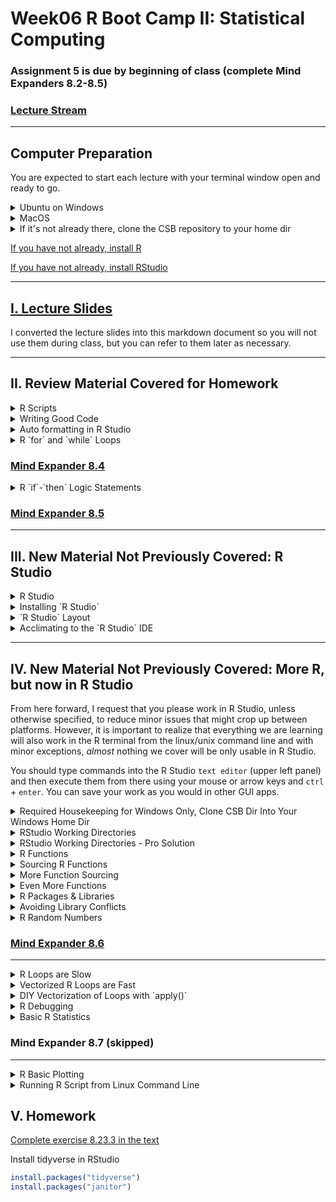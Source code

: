# Week06 R Boot Camp II: Statistical Computing 

###  Assignment 5 is due by beginning of class (complete Mind Expanders 8.2-8.5)

### [Lecture Stream](https://tamucc.webex.com/recordingservice/sites/tamucc/recording/playback/a0af1796542845cd88f3c07adb15cb1a)

___

## Computer Preparation

You are expected to start each lecture with your terminal window open and ready to go.

<details><summary>Ubuntu on Windows</summary>
<p>

  * If the Windows Terminal or Ubuntu app are not installed, then follow [these instructions](../resources/README.md)

  * Open an Ubuntu window in Windows Terminal.  _We will not use `gitbash` unless you can't get Ubuntu running._ After logging in, You are in your home directory.

  * It's always a good idea to keep your apps in `Ubuntu` up to date. _The first time you do this, it could take a long time to finish. After that, if you do this when you log in, it should go quickly._
    ```bash
    sudo apt update
    sudo apt upgrade
    ```

</p>
</details>

<details><summary>MacOS</summary>
<p>

  * Open a terminal window

  * If you haven't already, install [homebrew](https://brew.sh/).  You will be able to use homebrew to install linux software, such as `tree`, which is used in the slide show.


</p>
</details>


<details><summary>If it's not already there, clone the CSB repository to your home dir</summary>
<p>

We will use the [open source files that accompany the CSB text book](https://github.com/tamucc-comp-bio-2022/CSB) in lectures and assignments.

If the `CSB` directory does not exist in your home directory (check with `ls`), then run the following code to clone the [`CSB` repository](https://github.com/tamucc-comp-bio-2022/CSB) into your home directory:

1. Open a terminal window
	* For Win laptops, use `Windows Terminal` to open Ubunutu.  
	* For Mac laptops, open your `Terminal`.

2. Run the code line by line in the code block below
```bash
# check that you're in home dir, you should be there when you log in
pwd

# if you are not in your home dir, then move there
cd ~

# if pwd does not return `/home/yourusername` then let Dr. Bird know
pwd

# clone the CSB repository to your home dir
git clone git@github.com:tamucc-comp-bio-2022/CSB.git
```

The repository is named CSB, and it contains all of the example files and directories necessary to conduct the exercises in the text book.

</p>
</details>

[If you have not already, install R](../resources/install_r.md)

[If you have not already, install RStudio](../resources/install_rstudio.md)


---


## [I. Lecture Slides](Week05new_files/Introduction%20to%20R%201.pptx)

I converted the lecture slides into this markdown document so you will not use them during class, but you can refer to them later as necessary. 

---

## II. Review Material Covered for Homework

<details><summary>R Scripts</summary>
<p>


Scripts are text files that contain the commands you give to R and have many advantages in biological research.  Your text editor (Notepad ++ or BBedit) is used to write scripts and has many functions built in to aid in code writing.  R Studio is a special development environment for writing, testing, and running R scripts that we will cover shortly, but not yet.

* Recycling

  * similar analyses can be adapted quickly

* Automation

  * if you make a mistake, it’s easy to fix and redo analysis

* Documentation

  * analyses are precisely recorded for evaluation 

* Share

  * submit with your manuscript, review for errors

---
</p>
</details>

<details><summary>Writing Good Code</summary>
<p>


#### Use descriptive names with [camelCase](https://en.wikipedia.org/wiki/Camel_case) or words_separated_by_underscores

* Files 	– `model_fitting.R`   

* Variables 	– `body_mass`

* Functions 	– `calculate_cv`

#### Be consistent in use of spaces

```R
# poor formatting
X<-5*7

# good formatting
X <- 5*7
X <- 5 * 7
M <- matrix(25, 5, 5)
Z <- mean(m, na.rm == TRUE)
```

#### Use indenting to organize hierarchical code

```R
if (b == 5) {
	do(something)
} else {
	do(something_else)
}
```

#### Document your code so that it is easy to understand what you are trying to accomplish

* After a shebang!, the first line(s) of your R script should describe what the R script does and how to use it

* Provide descriptions of what your blocks of code do in the line(s) preceding the block of code

* Use tabs to align comments

#### Use empty lines to break up sections of code

#### Load libraries and set hard-coded variables at the beginning in one location, rather than scattering them throughout the script

![](Week06_files/formatted_code.png)

---
</p>
</details>

<details><summary>Auto formatting in R Studio</summary>
<p>

In RStudio, a lot of formatting is done automatically for you, making it very convenient for developing R code.

Further, the `Code` drop down menu contains functions specific to code formatting

* Code / Reformat Code

* Code  / Reindent Lines 

![](Week06_files/rstudio_codeformatting.png)


---
</p>
</details>

<details><summary>R `for` and `while` Loops</summary>
<p>

Allows you to perform repetitive tasks in a few lines of code. A `for` loop has a predetermined number of cycles where as a `while` loop will cycle continuously until a condition is met.  Be careful with `while` loops because they could run infinitely if the condition is never met.

Anatomy of the `for` loop

```R
# pseudo code, do not type in
for(i in list_or_vector){
	Do something with i
}
```

Anatomy of  the `while` loop

```R
# pseudo code, do not type in
while(condition is TRUE){
	Execute commands
	Update condition
}
```

Exit a loop using `break`

```R
if(i >7){break}
```

Try out the code below that demonstrates how `for` and `while` loops work differently by performing the same task.

```R
rm(list=ls())
myvec <- 1:10     #make vector from 1 to 10
for(i in myvec){  #for each value in myvec
  a <- i^2        #square it
  print(a)        #and print the square
}                 #goto next value in myvec

i <- 1            #set i = 1
while(i <= 10){   #while i <= 10 
  a <- i^2        #square i
  print(a)        #print the square
  i <- i + 1      #increase i by 1
}                 #goto while line

```

---
</p>
</details>


### [Mind Expander 8.4](https://forms.office.com/Pages/ResponsePage.aspx?id=8frLNKZngUepylFOslULZlFZdbyVx8RLiPt1GobhHnlUMlRGTE9aQVQ3QUtBQlBOUEtHN1g3QUVDOS4u)


<details><summary>R `if`-`then` Logic Statements</summary>
<p>

Run code conditionally, only if something is true or false.

Anatomy of the if statement

```R
# this is pseudocode, do not type in
if(a condition is TRUE){    
	execute these commands
} 
```

```R
# this is pseudocode, do not type in
if(a condition is TRUE){    
	execute these commands
} else {
	execute these other commands
}
```

For multiple conditions, replace 

```R
# this is pseudocode, do not type in
if(a condition is TRUE){    
	execute these commands
} else if(2nd condition is TRUE){
	execute these other commands
}
else {
	execute these other commands
}
```

Try out this code to see how `if`-`then` statements work

```R
#if statements
rm(list=ls())
x <- seq(1,50,3)
y <- sample(x, size=1, replace = TRUE) #randomly sample 1 value from vector x

if(y%%2 == 0){
  print(paste(y, "is even"))
} else {
  print(paste(y, "is odd"))
}

# copy this code and paste it into R terminal a few times.  What is happening?
y <- sample(x, size=1, replace = TRUE) #randomly sample 1 value from vector x
if(y%%2 == 0){
  print(paste(y, "is even"))
} else if(y%%2 != 0) {
  print(paste(y, "is odd"))
}
```

---

</p>
</details>

### [Mind Expander 8.5](https://forms.office.com/Pages/ResponsePage.aspx?id=8frLNKZngUepylFOslULZlFZdbyVx8RLiPt1GobhHnlUMlIwMFNWME1IUVJCWktXWkZYSk1RV0pONC4u)

---


## III. New Material Not Previously Covered: R Studio


<details><summary>R Studio</summary>
<p>

#### [R Studio](https://rstudio.com/) is a [GUI](https://en.wikipedia.org/wiki/Graphical_user_interface) Integrated Development Environment ([IDE](https://en.wikipedia.org/wiki/RStudio)) for `R` 

`R Studio` was completely free, but it has become a "dot com" when it was acquired by Microsoft (I think).  It is still free for academic use.  If/When they charge for it, academics will stop using it.  It is still open source and could be forked.  Fun fact, `R` was made to be an opensource version of of [`S`](https://en.wikipedia.org/wiki/S_%28programming_language%29), just like `linux` is an opensource version of `unix`.  

Connections: the Chief Engineer of R Studio is [Hadley Wickham](https://en.wikipedia.org/wiki/Hadley_Wickham), who coined and codified "tidy data". He will come up again when we get into "the tidyverse", which essentially replaces almost all basic R functionality with a different philosophy. I think of it as essentially R 2.0. Realize, however, you do NOT need R Studio to use the "tidyverse".

![](Week06_files/rstudio.png)

---

</p>
</details>

<details><summary>Installing `R Studio`</summary>
<p>

_If you already did this when following the instructions to prep your computer at the top of this doc, then you do not have to do this again._

If you have a Mac and you already installed `R` for use in your terminal, you do not need to reinstall it.

If you have a windows computer, you will need to separately install `R` in the windows environment even if you already installed it in Ubuntu.  

[Install R](../resources/install_r.md)

[Install RStudio]()

---

</p>
</details>

<details><summary>`R Studio` Layout</summary>
<p>

R Studio is organized, by default, into 4 panels:

* A text editor (upper left)

  * this is where you view and edit your scripts

* The `console`/`terminal` (lower left)

  * this gives you access to the R or bash command line, just as we have been using in our terminal windows
  
    * the `console` is the `R` command line

    *  the `terminal` is a rudimentary `bash` command line

* The `global environment` (upper right)

  * here you can view your data containers (i.e. variables) and their attributes

* The `plots`/`help` windows (lower right)

  * here you can view plots or search for help

Note that there can be several tabs in the panels, allowing you to toggle between different screens of information.

![](Week06_files/rstudio_layout.png)


---

</p>
</details>

<details><summary>Acclimating to the `R Studio` IDE</summary>
<p>

Follow the instructions in the following image to see the difference between the `text editor` panel and the `console` pane.

![](Week06_files/rstudio_acclimation.png)

Text Editor (upper left)

* Place to craft your code

  * To identify code to run, either highlight with mouse or place cursor anywhere on that line
  
  * To run code on line, use the following keystrokes: `Ctrl` + `Enter`
  
  * To run code on all lines: `Ctrl` + `Shift` + `S`
  
  * try it

Console (lower left)

* Native `R` interface

  * Without R Studio, this is how you would interface with R

  * this work exactly like R did when run in your terminals

  * the difference between the `console` and the `terminal` is 

    * the `console` is the `R` command line

    *  the `terminal` is a rudimentary `bash` command line (try using `ls` in the `terminal` tab in the lower left panel)


Type in the following code in your text editor to save values into variables `x` and `y`, then run it.  _Note that your line numbers in the text editor will not be exactly the same as in the image._

![](Week06_files/rstudio_acclimation2.png)

Global Environment (upper right)

* Note that when you ran your code, not only did it show up in the `console` (make sure you select the `console` tab, but the values for `x` and `y` showed up in the `global environment`

  * this is where you can see all variables that have been defined
  
  * you can also see information about the variables that is equivalent to the `str(variable)` command
  
    * for example, now you can see that `x` is a "value", and not a "vector", "matrix", "array", "list", or "data frame"

---

</p>
</details>

---

## IV. New Material Not Previously Covered: More R, but now in R Studio

From here forward, I request that you please work in R Studio, unless otherwise specified, to reduce minor issues that might crop up between platforms. However, it is important to realize that everything we are learning will also work in the R terminal from the linux/unix command line and with minor exceptions, _almost_ nothing we cover will be only usable in R Studio.

You should type commands into the R Studio `text editor` (upper left panel) and then execute them from there using your mouse or arrow keys and `ctrl` + `enter`.  You can save your work as you would in other GUI apps.


<details><summary>Required Housekeeping for Windows Only, Clone CSB Dir Into Your Windows Home Dir</summary>
<p>

_If you already did this when following the instructions to prep your computer at the top of this doc, then you do not have to do this again._

For now, we should all be in the `sandbox` for the `r` chapter in `CSB`. 

Just to make things a little more tricky, if you have windows, it is not easy to access the `CSB` repo that you cloned to your home directory in Ubuntu from RStudio. So, we have to clone the repo again, but this time to the `Downloads` dir inside your windows home dir.

Open your ubuntu terminal and navigate to your windows `Downloads` directory, then clone the CSB repo to there.

```bash
# make sure you are in ubuntu
cd /mnt/c/Users/YourWinUserName/Downloads
git clone git@github.com:tamucc-comp-bio-2022/CSB.git
```

You can now close the ubuntu terminal. (single tear)

---

</p>
</details>

<details><summary>RStudio Working Directories</summary>
<p>

*Never has specifying the present working directory been more critical than in R Studio.*  This is one of the achilles heels of R Studio, and the linux terminal is actually more convenient and intuitive. 

*_You will need to be vigilent in setting your present working directory each time you open `R Studio` and every time you switch between scripts that are found in different directories._* 

When you open R Studio, you will generally be in your home directory for the operating system you are running R Studio in.  It cannot hurt to check:

```R
# view the present working dir
getwd()
```

If you are not in your home directory, you can easily navigate there:

```R
# set the present working dir to home
setwd(~)

# view the present working dir
getwd()
```

Now let us move to the `sandbox` for the `r` chapter in `CSB`

```R
# Make sure your CSB repo has been cloned by viewing the dirs 
list.dirs(recursive=FALSE)

# change working directory to CSB/r/sandbox
setwd("~/CSB/r/sandbox")

# view the present working dir
getwd()
```

---

</p>
</details>


<details><summary>RStudio Working Directories - Pro Solution</summary>
<p>

There is a "magic" line of code that will solve all of your working directory issues in R.

You must have the `rstudioapi` package installed 

```r
install.packages("rstudioapi")
```

And your script in the code editor panel of RStudio must be saved on your computer, or else you will get an error because the document does not exist in the directory structure.  Use the GUI to save a blank script to `CSB/r/sandbox/lecture_06.R`

```r
# check your working dir by running this in the 'console' (lower left panel)
getwd()
```

Then, copy the magic line of code below into your script and run it.

```r
# this line of code is the first line in every R script I make.
setwd(dirname(rstudioapi::getActiveDocumentContext()$path))

# Now witness the magic by typing this into the "console" (lower left panel)
getwd()

# You're welcome, and remember this moment when you're evaluating the course ;-)
```

There is one caveat.  This line will break your code if it is not run in RStudio.  Consequently, you should comment it out when not using RStudio.  If you want to be super slick, you could put it inside of a logic statement that determines whether the code is being run in R Studio.  When you're running a script from command line, it sets the working dir to the dir the script is in, so this line or `setwd()` should not be needed.

---

</p>
</details>


<details><summary>R Functions</summary>
<p>

Thus far we have used several built-in functions of R

`seq`, `for`, `if`, `while`, `print`, `sample`, `dim`, `head`, `tail`, `getwd`, `setwd`, …

It is also possible to define your own functions

```R
# this is pseudo code, do not type in
MyFunction <- function (optional arguments){
	Execute commands
	return(data)   # optional
}
```

* You specify the name of the function by replaceing `MyFunction` with a name of your choosing

* Replace `optional arguments` with a comma delimited list of variables (you choose the their names) that will store values you specify when running the function.  

  * this is how you pass data into the function
  
  * variables defined outside of the function are not available inside of the function unless they are passed in as arguments
  
* A function is usually meant to return information, the `stdout`, that is available outside of the function

  * you can specify the `stdout` with the `return` command 
  
* When you make a function, try to make it follow the [Unix Philosophy](https://en.wikipedia.org/wiki/Unix_philosophy)

Remember, functions must be read into the environment before you can use them.  Like Las Vegas, what happens in a function, stays in a function... except for the data it `return`s

Let us make our first R function:

```R
# enter the following line of code and function into your text editor (upper left panel), which should be empty
rm(list=ls())

# function to check whether number is triangular
isTriangular <- function(y){
  #triangular numbers (T) defined by n(n+1)/2, thus
  #y is triangular if the following is an integer
  n <- (sqrt((8*y)+1) - 1) / 2
  if(as.integer(n) == n){
    return(TRUE) # function will end here in n is integer
  }
  #if n is not integer, return FALSE
  return(FALSE)
}
```

Make sure that after you enter your function into the editor that you execute it to load it into the environment and make it available for use.

* either highlight the whole function or place the cursor on the first or last line of the function and `ctrl`+`enter` 

This function identifies numbers that are triangular.

![](Week06_files/triangular.png)

After the function is loaded into the environment (upper right panel of RStudio), it can be used.  Try it out in the console (lower left panel):

```R
isTriangular(4)
isTriangular(91)
```

![](Week06_files/rstudio_fuctions.png)

---

</p>
</details>

<details><summary>Sourcing R Functions</summary>
<p>

If there are functions that you use frequently across different projects, you can save them into their own script and `source()` them in a different script.

You can open a new R script (use mouse), copy and paste the `isTriangular` function into new blank script, save it to `~/CSB/r/sandbox/` with the name `triangular.R`, and close it.

Once you have done that, we can use the `source()` command to read in the `isTriangular` function from the `triangular.R` script.  When you "source" a script, its entire contents are executed.

```R
# clear environment
rm(list=ls())

# now isTriangular is gone and will not work
isTriangular(4)  #should return an Error

# source the triangular.R script to load the isTriangular() function
source("triangular.R") # note that file names have to be quotfied to distinguish from variables
isTriangular(4)
isTriangular(91)
```

![](Week06_files/rstudio_source.png)

---

</p>
</details>

<details><summary>More Function Sourcing</summary>
<p>

We are going to add another function to the `triangular.R` script (open it).  

The function will be called `findTriangular` and will accept an argument that sets the upper limit on the numbers to search for triangular numbers (between 1 and `max_number`) and will pass it into the function under the variable name `max_number`. Copy and paste it into `triangular.R`

```R
# function to find and store triangular numbers
findTriangular <- function(max_number){
  to_test <- 1:max_number
  triangular_numbers <- numeric(0)
  for(i in to_test){
    if(isTriangular(i)){
      triangular_numbers <- c(triangular_numbers, i)
    }
  }
  print(paste("There are", 
              length(triangular_numbers), 
              "triangular numbers between 1 and ", 
              max_number))
  return(triangular_numbers)
}
```

Then save and close the `triangular.R` script. Now, you can source the script to load the function and use it.

```R
rm(list=ls())
source("triangular.R")
isTriangular(91)
findTriangular(1000)
```

---

</p>
</details>

<details><summary>Even More Functions</summary>
<p>

#### Can have no arguments

* `myFunc <- function(){commands}`

#### Can have multiple arguments. Variables outside of the function must be read into the function

* `myFunc <- function(a,b,c){commands}`

#### Can have default arguments. When run, `a` will be 2 unless another value is specified

* `myFunc <- function(a=2){commands}`

#### Variables outside of the function are only available by passing them into the function, and vice versa

You can explore these features by trying the following code (do not modify the `triangular.R` script)

```R
#addtional functions
rm(list=ls())

tell_fortune <- function(){
  if(runif(1) < 0.9){
    print("Today is going to change your life!")
  } else {
    print("You should have stayed in bed :-|")
  }
}
tell_fortune()

order_3 <- function(x,y,z){
  return(sort(c(x,y,z)))
}
order_3(10,7,9)

order_3_list <- function(x,y,z){
  ordered_numbers <- sort(c(x,y,z))
  return(list("1st" = ordered_numbers[1],
              "2nd" = ordered_numbers[2],
              "3rd" = ordered_numbers[3]))
}
order_3_list(10,7,9)

split_string <- function(s, separator = "_"){
  return(strsplit(s, separator)[[1]])
}
split_string("I_get_it!")
```

![](Week06_files/rstudio_evenMoreFunctions.png)

---

</p>
</details>

<details><summary>R Packages & Libraries</summary>
<p>

A package is a collection of R code, data, and functions that have been made publicly available

* There are over 14,000 R packages

* Packages must be installed

  * `install.packages(“name_of_pkg”)`

* Once installed, packages must be loaded

  * `library(name_of_pkg)`

*Note that packages that are being installed need to be quotified, but after they are installed, the should not be quotified.  Why do you think that is?*

Where to find packages specialized for your research questions

* https://cran.r-project.org/web/views/

* https://github.com/ 

* https://www.bioconductor.org/ 


Making packages

* [R Studio](https://support.rstudio.com/hc/en-us/articles/200486488-Developing-Packages-with-RStudio)

* http://r-pkgs.had.co.nz/ 

When you add a package, you are adding commands and functionality.  Once installed, packages must be called using `library()` to allow you to use them. 

```R
# Search for Packages
RSiteSearch("AMOVA")

# install all packages related to a particular field
install.packages("ctv")

# load the ctv package commands
library(ctv)

```

You can learn more about `ctv` [here](https://cran.r-project.org/web/packages/ctv/index.html). Click on the pdf for the manual. This was an example given by the book, so do not read too much into this.

---

</p>
</details>

<details><summary>Avoiding Library Conflicts</summary>
<p>

Library conflicts occur when you load two libraries that have at least one command with the same name.  For example, many packages have a `select` command.  These commands only share the same name, but they are, in fact, different.

Library conflicts are a primary reason why R code breaks. You can avoid this by using the library name when you call the command.  In the example below, the library is `dplyr` and the command is `select`

```r
# don't type this in right now
dplyr::select()
```


The order that libraries are loaded affects which library takes precidence over another library. If another library with a `select` command is loaded after `dplyr`, it's `select` command will take precidence unless the package and command are specified, as in the code block above.

When you are loading libraries, you will be notified of these conflicts in the "console" (lower left panel)

---

</p>
</details>

<details><summary>R Random Numbers</summary>
<p>

Random numbers are useful for simulations and customized tests for statistical significance

* Random number from [uniform distribution](https://en.wikipedia.org/wiki/Uniform_distribution_(continuous))

  * `runif(number_of_random_nums)`

* Random number from [normal distribution](https://en.wikipedia.org/wiki/Normal_distribution)

  * `rnorm(num_rands, mean=x, sd=y)`

* Random number from [binomial distribution](https://en.wikipedia.org/wiki/Binomial_distribution), aka coin flipping

  * `rbinom(num_rands, num_trials, 	probabilty)`

* Random number from [Poisson distribution](https://en.wikipedia.org/wiki/Poisson_distribution)

  * `rpois(num_rands, lambda=x)`

* Permute 

  * `sample(vector_or_list, 	num_samps)`

* [Bootstrapping](https://en.wikipedia.org/wiki/Bootstrapping_%28statistics%29)

  * `sample(vector_or_list, 	num_samps, replace = 	TRUE)`


```R
rm(list=ls())

runif(3)            #random numbers from uniform distribution

rnorm(5, 15, 5)     #random numbers from normal distribution, simulate quantitative phenotypes
rbinom(1, 10, 0.5)  #random numbers from binomial distribution, simulate coin flipping, genetic drift, genotypes
rpois(6, 10)        #random numbers from Poisson distribution, simulate count data

x <- 1:10
sample(x,10)              #permutation test, randomly assign individuals to treatments
sample(x,10,replace=TRUE) #bootstrapping

```


---

</p>
</details>


### [Mind Expander 8.6](https://forms.office.com/r/qSCU9G4MNM)


---

<details><summary>R Loops are Slow</summary>
<p>

For and while loops in R are easy to use but are very slow because R runs commands 1 by 1 and does not know what is coming next.  

In faster languages, like `C`, code is compiled and all commands are known before running, allowing for optimization.

Here we use a for loop to calculate the mean of each row in a very large matrix filled with random numbers and record the length of time to complete the task


```R
rm(list=ls())

#make a matrix with 10000 rows and columns filled with uniform random numbers between 0 and 1
M <- matrix(runif(10000*10000),10000,10000)

#Function that calculates row means of M without vectorization
get_row_means <- function(M){
	#set up vector to capture results
	row_means <- rep(1, nrow(M))
	
	#loop through rows, calc the mean of each, and save into row_means vector
	for(i in 1:nrow(M)){
		row_means[i] <- mean(M[i,])
	}
return(row_means)
}

#measure time to complete get_row_means
system.time(get_row_means(M))
```

![](Week06_files/rstudio_slowloop.png)

---

</p>
</details>

<details><summary>Vectorized R Loops are Fast</summary>
<p>

Vectorized functions can run loops much faster because R only has to figure out the flow for 1 element in the vector and the code runs much faster. 

The built-in command, `rowMeans()`, is vectorized and does the same thing as the function we defined previously.

Now we will vectorize the calculation of row means and measure how long it takes to complete the task

```R
#measure time to complete vectorized rowMeans()
system.time(rowMeans(M))
```

![](Week06_files/rstudio_fastloop.png)

---

</p>
</details>

<details><summary>DIY Vectorization of Loops with `apply()`</summary>
<p>

`lapply(list_of_values, function)`

* applies a function to each element in list and returns a list of results

* note that `unlist(list_of_vals)` changes the list into a vector

`sapply(list_of_values, function)`

* Just like lapply, but returns a vector

Let us try it out.  

In the example below, the user-defined function `count_nucl` accepts 2 arguments `(seq, nucl)`. The list `DNAlist` populates `seq`, the second argument is explicitly specified  in the `sapply` statement: , `nucl =  ‘A’`

```R
rm(list=ls())

#use lapply to create list of matrices and make list filled with NA
Mlist <- as.list(rep(NA, length = 20))

#function to generate small random matrices
randMat <- function(x){
  return(matrix(rnorm(25),5,5))
}
Mlist <- lapply(Mlist, randMat)


#use lapply to find largest eigen val in each matrix
Meig <- lapply(Mlist, function(x) return(eigen(x, only.values=TRUE)$values[1]))
print(unlist(Meig))


#use sapply to count nucleotides
DNAlist <- list(A='GTTTCG',
                B='GCCGCA',
                C='TTATAG', 
                D='CGACGA')


#function to count nucleotides
count_nucl <- function(seq, nucl){

  #return list of positions with match
  pos <- gregexpr(pattern=nucl, text=seq)[[1]]
  
  #change -1, no match, to 0
  if(pos[1] == "-1"){
    return(0)
  } else {
    return(length(pos))
  }
}

numAs <- sapply(DNAlist, count_nucl, nucl = 'A')
print(numAs)

numGs <- sapply(DNAlist, count_nucl, nucl = 'G')
print(numGs)  

```

![](Week06_files/rstudio_diyfastloop.png)


---

</p>
</details>

<details><summary>R Debugging</summary>
<p>

Errors in the code (bugs) are common

* Some errors elicit warning messages or cause code to stop

* Silent errors can be hard to detect, thus it is important to test your code 

  * Use test data with known answer
  
  * Check values in data structures (in the global environment, upper right panel)
  
* You can also pause your code using `browser()`


```R
#Debugging
rm(list=ls())

myfun <- function(i,x){
	for(z in 1:i){
		x <- x*2
		browser()
}
return(x)
}
myfun(3,4)
```

![](Week06_files/rstudio_debugging.png)

After you run the code, you enter debugging mode at the line of `browser()` command in your script

* View local variables with `ls()`

* Check values of variables

* Press n to execute next statement

* Check value of `x` again

* Press Q to exit browser and function

* Press c to continue function and exit browser

![](Week06_files/rstudio_debugging2.png)


---

</p>
</details>

<details><summary>Basic R Statistics</summary>
<p>

R is a stats language and has many statistical functions built-in


```R
rm(list=ls())
data(iris)    #load built-in iris dataset

#useful commands for exploring data
str(iris)     #show columns in data
summary(iris) #show summary stats
table(iris$Species) #number of observations by spp
table(iris$Species, iris$Petal.Width) #number of observations by species and petal width
range(iris$Petal.Length)  #min and max
by(iris$Sepal.Length, iris$Species, mean) #mean by group
cor(iris$Sepal.Length,iris$Petal.Length) #correlation
pairs(iris) #matrix scatterplot to visualize correlations
rank(iris$Sepal.Length) #return rank of each observation from smallest to largest

#extract rows of data frame based on value match
noSetosa <- subset(iris, iris$Species != "setosa")

#return row num based on condition match
which(iris$Petal.Length > 6)
which.max(iris$Petal.Length)

```

![](Week06_files/rstudio_stats.png)


[t-test](https://en.wikipedia.org/wiki/Student%27s_t-test):  compare two samples and determine the probability that the differences are due to random chance.  _Fun fact: the t-test was developed in the Guinness Brewery._ 

* `t.test(vector1, vector2)`

* `t.test(dataVector ~ groupVector)`

Linear regression

* `lm(responseVector ~ predictorVector)`

ANOVA

* `lm(responseVector ~ predictorVector)`

* `anova()`

let us try some of these:

```R
#t-test   compare two samples
t.test(Sepal.Width[Species == "setosa"], 
	 Sepal.Width[Species == "versicolor"],
	 data=iris)

t.test(Sepal.Width ~ Species, data=noSetosa)

#linear regression
linear_model <- lm(Sepal.Width ~ Sepal.Length, data=iris)
summary(linear_model)

#anova   compare many samples
petalL_ANOVA <- lm(Petal.Length ~ Species, data=iris)
anova(petalL_ANOVA)
summary(petalL_ANOVA)

```

![](Week06_files/rstudio_stats2.png)

---

</p>
</details>

### Mind Expander 8.7 (skipped)

---

</p>
</details>

<details><summary>R Basic Plotting</summary>
<p>

R also has built in commands for plotting results

* [Scatter Plots](https://en.wikipedia.org/wiki/Scatter_plot)

  * `plot(responseVctr ~ predictorVctr)`

* Draw line on plot

  * `abline(c(y-intercept,slope))`

* [Histograms](https://en.wikipedia.org/wiki/Histogram)

  * `hist(vector)`

* [Bar plots](https://en.wikipedia.org/wiki/Bar_chart)

  * barplot(vector)

* [Box plots](https://en.wikipedia.org/wiki/Box_plot)

  * `boxplot(responseVctr ~ predictorVctr)`


```R
rm(list=ls())
data(iris)    #load built-in iris dataset

#scatter plot
plot(Petal.Length ~ Petal.Width, data=iris)
plot(Petal.Length ~ Petal.Width, data=iris, pch=4)
plot(Petal.Length ~ Petal.Width, data=iris, pch=4,
   col="blue")
abline(c(0,1))
plot(Petal.Length ~ Petal.Width + Species, 
   data=iris, col=Species)

#histogram
hist(Petal.Length, data=iris)
hist(Petal.Length, data=iris, breaks=7)
hist(Petal.Length, data=iris, breaks=c(1,2,5,9),
   freq=FALSE)

#bar plots
barplot(height = iris$Petal.Width, 
	  beside=TRUE, col=iris$Species)

#box plots
boxplot(Petal.Width ~ Species, data=iris,
	  col=c("red","green","blue"))
```

![](Week06_files/rstudio_plots.png)

---

</p>
</details>

<details><summary>Running R Script from Linux Command Line</summary>
<p>

You may want to run your r script on a super computer or use it in a bash script

* `Rscript my_script.R`

You can pass arguments from bash into R

* `Rscript my_script.R arg1 arg2`

In your rscript you must pass the arguments into a variable

* `args <- commandArgs(TRUE)`

It is a best practice to define default values and order the arguments so the optional follow the required

Print the variable values to document what settings were used


```R
#capturing arguments from the command line in an r script 
args <- commandArgs(TRUE) #read the arguments
num_args <- length(args)  #count the arguments

#set default values
input_file <- "test.txt"
num_reps <- 10
start_point <- 3.14

#change default value if argument given 
if(num_args >= 1){
input_file <- args[1]
}
if(num_args >= 2){
num_reps <- args[2]
}
if(num_args >= 3){
start_point <- args[3]
}

print(c(input_file, num_reps, start_point))
```

![](Week06_files/Rscript.png)

---

</p>
</details>


## V. Homework

[Complete exercise 8.23.3 in the text ](https://classroom.github.com/a/O8hMJ5r0)

Install tidyverse in RStudio

```r
install.packages("tidyverse")
install.packages("janitor")
```

